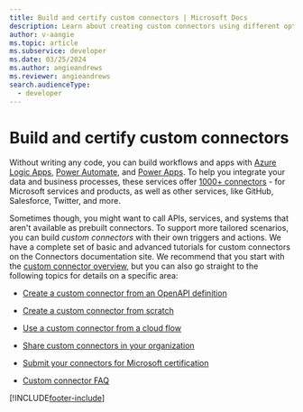 ```yaml
---
title: Build and certify custom connectors | Microsoft Docs
description: Learn about creating custom connectors using different options, get them certified, and publish.
author: v-aangie
ms.topic: article
ms.subservice: developer
ms.date: 03/25/2024
ms.author: angieandrews
ms.reviewer: angieandrews
search.audienceType: 
  - developer
---
```

# Build and certify custom connectors

Without writing any code, you can build workflows and apps with [Azure Logic Apps](https://azure.microsoft.com/services/logic-apps), [Power Automate](https://make.powerautomate.com), and [Power Apps](https://powerapps.microsoft.com). To help you integrate your data and business processes, these services offer [1000+ connectors](/connectors/) - for Microsoft services and products, as well as other services, like GitHub, Salesforce, Twitter, and more. 

Sometimes though, you might want to call APIs, services, and systems that aren't available as prebuilt connectors. To support more tailored scenarios, you can build *custom connectors* with their own triggers and actions. We have a complete set of basic and advanced tutorials for custom connectors on the Connectors documentation site. We recommend that you start with the [custom connector overview](/connectors/custom-connectors/), but you can also go straight to the following topics for details on a specific area:

* [Create a custom connector from an OpenAPI definition](/connectors/custom-connectors/define-openapi-definition)

* [Create a custom connector from scratch](/connectors/custom-connectors/define-blank)

* [Use a custom connector from a cloud flow](/connectors/custom-connectors/use-custom-connector-flow)

* [Share custom connectors in your organization](/connectors/custom-connectors/share)

* [Submit your connectors for Microsoft certification](/connectors/custom-connectors/submit-certification)

* [Custom connector FAQ](/connectors/custom-connectors/faq)


[!INCLUDE[footer-include](../includes/footer-banner.md)]
